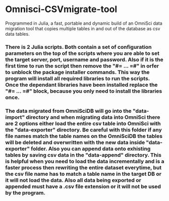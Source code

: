 # Omnisci-CSVmigrate-tool
Programmed in Julia, a fast, portable and dynamic build of an OmniSci data migration tool that copies multiple tables in and out of the database as csv data tables. 

<p>
<H3>There is 2 Julia scripts. Both contain a set of configuration parameters on the top of the scripts where you are able to set the target server, port, username and password. Also if it is the first time to run the script then remove the "#= ... =#" in orfer to unblock the package installer commands. This way the program will install all required libraries to run the scripts. Once the dependant libraries have been installed replace the "#= ... =#" block, because you only need to install the libraries once.</H3></p>

<p><H3>The data migrated from OmniSciDB will go into the "data-import" directory and when migrating data into OmniSci there are 2 options either load the entire csv table into OmniSci with the "data-exporter" directory. Be careful with this folder if any file names match the table names on the OmniSciDB the tables will be deleted and overwritten with the new data inside "data-exporter" folder. Also you can append data onto exhisting tables by saving csv data in the "data-append" directory. This is helpful when you need to load the data incrementally and is a faster process then rewriting the entire dataset everytime, but the csv file name has to match a table name in the target DB or it will not load the data. Also all data being exported or appended must have a .csv file extension or it will not be used by the program.</H3></p>
